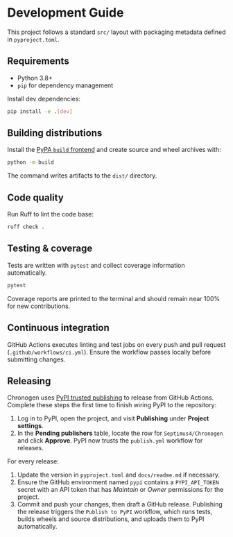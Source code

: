 # Development Guide

This project follows a standard `src/` layout with packaging metadata defined in `pyproject.toml`.

## Requirements

- Python 3.8+
- `pip` for dependency management

Install dev dependencies:

```bash
pip install -e .[dev]
```

## Building distributions

Install the [PyPA `build` frontend](https://pypi.org/project/build/) and create source and wheel archives with:

```bash
python -m build
```

The command writes artifacts to the `dist/` directory.

## Code quality

Run Ruff to lint the code base:

```bash
ruff check .
```

## Testing & coverage

Tests are written with `pytest` and collect coverage information automatically.

```bash
pytest
```

Coverage reports are printed to the terminal and should remain near 100% for new contributions.

## Continuous integration

GitHub Actions executes linting and test jobs on every push and pull request (`.github/workflows/ci.yml`). Ensure the workflow passes locally before submitting changes.

## Releasing

Chronogen uses [PyPI trusted publishing](https://docs.pypi.org/trusted-publishers/) to release from
GitHub Actions. Complete these steps the first time to finish wiring PyPI to the repository:

1. Log in to PyPI, open the project, and visit **Publishing** under **Project settings**.
2. In the **Pending publishers** table, locate the row for `Septimus4/Chronogen` and click **Approve**.
   PyPI now trusts the `publish.yml` workflow for releases.

For every release:

1. Update the version in `pyproject.toml` and `docs/readme.md` if necessary.
2. Ensure the GitHub environment named `pypi` contains a `PYPI_API_TOKEN` secret with an API token that
   has *Maintain* or *Owner* permissions for the project.
3. Commit and push your changes, then draft a GitHub release. Publishing the release triggers the
   `Publish to PyPI` workflow, which runs tests, builds wheels and source distributions, and uploads
   them to PyPI automatically.
